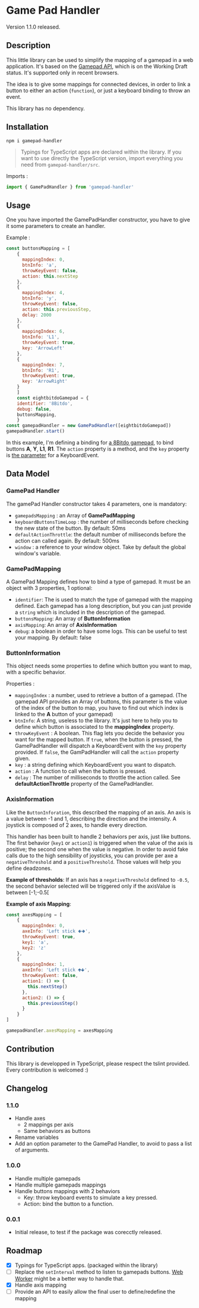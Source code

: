 # Game Pad Handler

Version 1.1.0 released.

## Description

This little library can be used to simplify the mapping of a gamepad in a web application.
It's based on the [Gamepad API](https://developer.mozilla.org/en-US/docs/Web/API/Gamepad_API), which is on the Working Draft status.
It's supported only in recent browsers.

The idea is to give some mappings for connected devices, in order to link a button to either an action (`function`), or just a keyboard binding to throw an event.

This library has no dependency.

## Installation

```npm
npm i gamepad-handler
```  

> Typings for TypeScript apps are declared within the library.
If you want to use directly the TypeScript version, import everything you need from `gamepad-handler/src`.

Imports :

```javascript 1.6
import { GamePadHandler } from 'gamepad-handler'
```


## Usage

One you have imported the GamePadHandler constructor, you have to give it some parameters to create an handler.

Example :

```javascript 1.8
const buttonsMapping = [
    {
      mappingIndex: 0,
      btnInfo: 'a',
      throwKeyEvent: false,
      action: this.nextStep
    },
    {
      mappingIndex: 4,
      btnInfo: 'y',
      throwKeyEvent: false,
      action: this.previousStep,
      delay: 2000
    },
    {
      mappingIndex: 6,
      btnInfo: 'L1',
      throwKeyEvent: true,
      key: 'ArrowLeft'
    },
    {
      mappingIndex: 7,
      btnInfo: 'R1',
      throwKeyEvent: true,
      key: 'ArrowRight'
    }
    ]
    const eightbitdoGamepad = {
    identifier: '8Bitdo',
    debug: false,
    buttonsMapping,
    }
const gamepadHandler = new GamePadHandler([eightbitdoGamepad])
gamepadHandler.start()
```

In this example, I'm defining a binding for [a 8Bitdo gamepad](http://www.8bitdo.com/n30pro-f30pro/), to bind buttons **A**, **Y**, **L1**, **R1**.
The `action` property is a method, and the `key` property is [the parameter](https://developer.mozilla.org/en-US/docs/Web/API/KeyboardEvent/key) for a KeyboardEvent.

## Data Model

### GamePad Handler
The gamePad Handler constructor takes 4 parameters, one is mandatory:
- `gamepadsMapping` : an Array of **GamePadMapping**
- `keyboardButtonsTimeLoop` : the number of milliseconds before checking the new state of the button. By default: 50ms
- `defaultActionThrottle`: the default number of milliseconds before the action can called again. By default: 500ms
- `window` : a reference to your window object. Take by default the global window's variable. 


### GamePadMapping
A GamePad Mapping defines how to bind a type of gamepad. It must be an object with 3 properties, 1 optional:
- `identifier`: The is used to match the type of gamepad with the mapping defined. Each gamepad has a long description, but you can just provide a `string` which is included in the description of the gamepad.
- `buttonsMapping`: An array of **ButtonInformation**
- `axisMapping`: An array of **AxisInformation**
- `debug`: a boolean in order to have some logs. This can be useful to test your mapping. By default: false


### ButtonInformation
This object needs some properties to define which button you want to map, with a specific behavior.

Properties :
- `mappingIndex` : a number, used to retrieve a button of a gamepad. (The gamepad API provides an Array of buttons, this parameter is the value of the index of the button to map, you have to find out which index is linked to the **A** button of your gamepad)
- `btnInfo`: A string, useless to the library. It's just here to help you to define which button is associated to the **mappingIndex** property.
- `throwKeyEvent` : A boolean. This flag lets you decide the behavior you want for the mapped button. If `true`, when the button is pressed, the GamePadHandler will dispatch a KeyboardEvent with the `key` property provided. If `false`, the GamPadHandler will call the `action` property given.
- `key` : a string defining which KeyboardEvent you want to dispatch.
- `action` : A function to call when the button is pressed.
- `delay` : The number of milliseconds to throttle the action called. See **defaultActionThrottle** property of the GamePadHandler.


### AxisInformation
Like the `ButtonInforation`, this described the mapping of an axis. 
An axis is a value between -1 and 1, describing the direction and the intensity.
A joystick is composed of 2 axes, to handle every direction.

This handler has been built to handle 2 behaviors per axis, just like buttons.
The first behavior (`key1` or `action1`) is triggered when the value of the axis is positive; the second one when the value is negative.
In order to avoid fake calls due to the high sensibility of joysticks, you can provide per axe a `negativeThreshold` and a `positiveThreshold`.
Those values will help you define deadzones. 

**Example of thresholds**: 
If an axis has a `negativeThreshold` defined to `-0.5`, the second behavior selected will be triggered only if the axisValue is between [-1;-0.5[

**Example of axis Mapping**:

```javascript 1.8
const axesMapping = [
    {
      mappingIndex: 0,
      axeInfo: 'Left stick 🢀🢂',
      throwKeyEvent: true,
      key1: 'a',
      key2: 'z'
    },
    {
      mappingIndex: 1,
      axeInfo: 'Left stick 🢁🢃',
      throwKeyEvent: false,
      action1: () => {
        this.nextStep()
      },
      action2: () => {
        this.previousStep()
      }
    }
]

gamepadHandler.axesMapping = axesMapping
```


## Contribution
This library is developped in TypeScript, please respect the tslint provided.
Every contribution is welcomed :)

## Changelog

### 1.1.0

- Handle axes
  - 2 mappings per axis
  - Same behaviors as buttons
- Rename variables
- Add an option parameter to the GamePad Handler, to avoid to pass a list of arguments.


### 1.0.0

- Handle multiple gamepads
- Handle multiple gamepads mappings
- Handle buttons mappings with 2 behaviors
  - Key: throw keyboard events to simulate a key pressed.
  - Action: bind the button to a function.

### 0.0.1

- Initial release, to test if the package was corecctly released.

## Roadmap

- [X] Typings for TypeScript apps. (packaged within the library)
- [ ] Replace the `setInterval` method to listen to gamepads buttons. [Web Worker](https://developer.mozilla.org/en-US/docs/Web/API/Worker) might be a better way to handle that.
- [X] Handle axis mapping
- [ ] Provide an API to easily allow the final user to define/redefine the mapping
